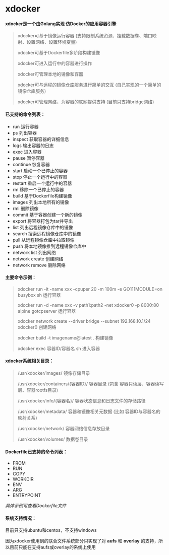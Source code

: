# xdocker

#### **xdocker**是一个由Golang实现 仿Docker的应用容器引擎

> xdocker可基于镜像运行容器 (支持限制系统资源、挂载数据卷、端口映射、设置网络、设置环境变量)
>
> xdocker可基于Dockerfile多阶段构建镜像
>
> xdocker可进入运行中的容器进行操作
>
> xdocker可管理本地的镜像和容器
>
> xdocker可与远程的镜像仓库服务进行简单的交互  (自己实现的一个简单的镜像仓库服务)
>
> xdocker可管理网络，为容器的联网提供支持  (目前只支持bridge网络)



#### 已支持的命令列表：

- run      运行容器
- ps      列出容器
- inspect      获取容器的详细信息
- logs      输出容器的日志
- exec      进入容器
- pause      暂停容器
- continue      恢复容器
- start      启动一个已停止的容器
- stop      停止一个运行中的容器
- restart   重启一个运行中的容器
- rm        移除一个已停止的容器
- build      基于Dockerfile构建镜像 
- images      列出本地所有的镜像
- rmi      删除镜像  
- commit      基于容器创建一个新的镜像
- export      将容器打包为tar并导出
- list      列出远程镜像仓库中的镜像
- search      搜索远程镜像仓库中的镜像
- pull      从远程镜像仓库中拉取镜像
- push      将本地镜像推到远程镜像仓库中
- network list      列出网络
- network create      创建网络
- network remove      删除网络



#### 主要命令示例：

> xdocker run -it -name xxx  -cpuper 20 -m 100m -e GO111MODULE=on busybox sh    运行容器
>
> xdocker run -d -name xxx -v path1:path2 -net xdocker0 -p 8000:80 alpine gotcpserver     运行容器
>
> xdocker network create --driver bridge --subnet 192.168.10.1/24 xdocker0     创建网络
>
> xdocker build -t imagename@latest .    构建镜像
>
> xdocker exec 容器ID/容器名 sh     进入容器



#### xdocker系统相关目录：

> /usr/xdocker/images/                       镜像存储目录
>
> /usr/xdocker/containers/{容器ID}/   容器目录  (包含 容器只读层、容器读写层、容器rootfs目录)
>
> /usr/xdocker/info/{容器名}/              容器状态信息和日志文件的存储路径 
>
> /usr/xdocker/metadata/                   容器和镜像相关元数据 (比如 容器ID与容器名的映射关系)
>
> /usr/xdocker/network/                     容器网络信息存放目录     
>
> /usr/xdocker/volumes/                    数据卷目录



#### Dockerfile已支持的命令列表：

- FROM
- RUN
- COPY
- WORKDIR
- ENV
- ARG
- ENTRYPOINT

*具体示例可查看Dockerfile文件*



#### 系统支持情况：

目前只支持ubuntu和centos，不支持windows

因为xdocker使用到的联合文件系统部分只实现了对 **aufs** 和 **overlay** 的支持，所以目前只能在支持aufs或overlay的系统上使用
